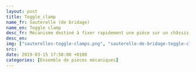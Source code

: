 ```yaml
---
layout: post
title: Toggle_clamp
name_fr: Sauterelle (de bridage)
name_en: Toggle clamp
desc_fr: Mécanisme destiné à fixer rapidement une pièce sur un châssis, notamment dans le domaine de l'usinage sur machine-outil. Le bridage ou clampage de la pièce est assuré par la friction sur le patin de contact.
desc_en: 
img: ["sauterelles-toggle-clamps.png", "sauterelle-de-bridage-toggle-clamp.png"]
src: 
date: 2019-03-15 17:58:00 +0100
categories: [Ensemble de pièces mécaniques]
---
```

